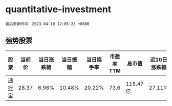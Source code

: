# quantitative-investment

`最后更新时间：2023-04-10 12:05:23 +0800`

## 强势股票

|股票|当前价|当日涨跌幅|当日振幅|当日换手率|市盈率TTM|总市值|近10日涨跌幅|
|----|----|----|----|----|----|----|----|
|[通行宝](https://xueqiu.com/S/SZ301339)|28.37|6.98%|10.48%|20.22%|73.6|115.47亿|27.11%|
